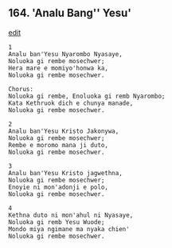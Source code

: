 
## 164.  'Analu Bang'' Yesu'
[edit](https://docs.google.com/document/d/1faHqiyBFyvA7na9KoqlOw4qfrLf%2DN0Xi/edit?mode=html)



    1
    Analu ban'Yesu Nyarombo Nyasaye, 
    Noluoka gi rembe mosechwer; 
    Hera mare e momiyo'honwa ka, 
    Noluoka gi rembe mosechwer.

    Chorus:
    Noluoka gi rembe, Enoluoka gi remb Nyarombo; 
    Kata Kethruok dich e chunya manade, 
    Noluoka gi rembe mosechwer.

    2
    Analu ban'Yesu Kristo Jakonywa, 
    Noluoka gi rembe mosechwer; 
    Rembe e moromo mana ji duto, 
    Noluoka gi rembe mosechwer.

    3
    Analu ban'Yesu Kristo jagwethna, 
    Noluoka gi rembe mosechwer; 
    Enoyie ni mon'adonji e polo, 
    Noluoka gi rembe mosechwer.

    4
    Kethna duto ni mon'ahul ni Nyasaye, 
    Noluoka gi remb Yesu Wuode; 
    Mondo miya ngimane ma nyaka chien' 
    Noluoka gi rembe mosechwer.

